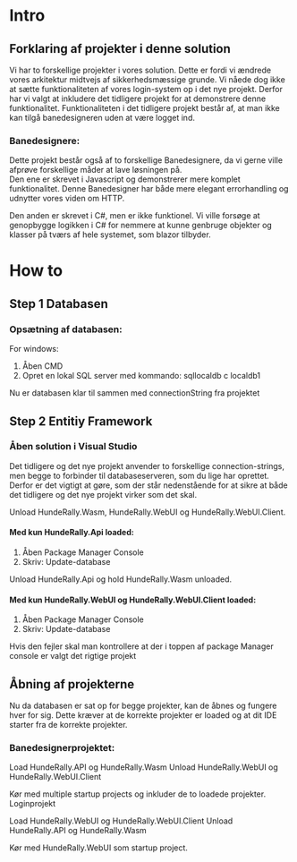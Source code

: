 # Intro
## Forklaring af projekter i denne solution

Vi har to forskellige projekter i vores solution. Dette er fordi vi ændrede vores arkitektur midtvejs af sikkerhedsmæssige grunde. Vi nåede dog ikke at sætte funktionaliteten af vores login-system op i det nye projekt. Derfor har vi valgt at inkludere det tidligere projekt for at demonstrere denne funktionalitet. Funktionaliteten i det tidligere projekt består af, at man ikke kan tilgå banedesigneren uden at være logget ind.

### Banedesignere:

Dette projekt består også af to forskellige Banedesignere, da vi gerne ville afprøve forskellige måder at lave løsningen på.  
Den ene er skrevet i Javascript og demonstrerer mere komplet funktionalitet. Denne Banedesigner har både mere elegant errorhandling og udnytter vores viden om HTTP. 

Den anden er skrevet i C#, men er ikke funktionel. Vi ville forsøge at genopbygge logikken i C# for nemmere at kunne genbruge objekter og klasser på tværs af hele systemet, som blazor tilbyder.



 


# How to

## Step 1 Databasen

### Opsætning af databasen:

For windows: 
1. Åben CMD
2. Opret en lokal SQL server med kommando: sqllocaldb c localdb1

Nu er databasen klar til sammen med connectionString fra projektet

## Step 2 Entitiy Framework

### Åben solution i Visual Studio
Det tidligere og det nye projekt anvender to forskellige connection-strings, men begge to forbinder til databaseserveren, som du lige har oprettet.
Derfor er det vigtigt at gøre, som der står nedenstående for at sikre at både det tidligere og det nye projekt virker som det skal.

Unload HundeRally.Wasm, HundeRally.WebUI og HundeRally.WebUI.Client.
#### Med kun HundeRally.Api loaded:

1. Åben Package Manager Console
2. Skriv: Update-database

Unload HundeRally.Api og hold HundeRally.Wasm unloaded.
#### Med kun HundeRally.WebUI og HundeRally.WebUI.Client loaded:

1. Åben Package Manager Console
2. Skriv: Update-database

Hvis den fejler skal man kontrollere at der i toppen af package Manager console er valgt det rigtige projekt

## Åbning af projekterne

Nu da databasen er sat op for begge projekter, kan de åbnes og fungere hver for sig. Dette kræver at de korrekte projekter er loaded og at dit IDE starter fra de korrekte projekter.

### Banedesignerprojektet:

Load HundeRally.API og HundeRally.Wasm
Unload HundeRally.WebUI og HundeRally.WebUI.Client

Kør med multiple startup projects og inkluder de to loadede projekter.
Loginprojekt

Load HundeRally.WebUI og HundeRally.WebUI.Client
Unload HundeRally.API og HundeRally.Wasm

Kør med HundeRally.WebUI som startup project.


